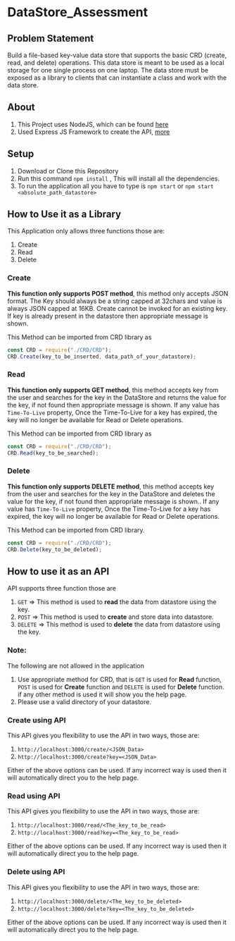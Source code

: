 # DataStore_Assessment

## Problem Statement

Build a file-based key-value data store that supports the basic CRD (create, read, and delete) operations. This data store is meant to be used as a local storage for one single process on one laptop. The data store must be exposed as a library to clients that can instantiate a class and work with the data store.

## About

1. This Project uses NodeJS, which can be found [here](https://nodejs.org/en/download/)
2. Used Express JS Framework to create the API, [more](https://expressjs.com/)

## Setup

1. Download or Clone this Repository
2. Run this command `npm install` , This will install all the dependencies.
3. To run the application all you have to type is `npm start` or `npm start <absolute_path_datastore>`

## How to Use it as a Library

This Application only allows three functions those are:

1. Create
2. Read
3. Delete

### <strong>Create</strong>

<strong>This function only supports POST method</strong>, this method only accepts JSON format. The Key should always be a string capped at 32chars and value is always JSON capped at 16KB. Create cannot be invoked for an existing key. If key is already present in the datastore then appropriate message is shown.

This Method can be imported from CRD library as

```javascript
const CRD = require("./CRD/CRD");
CRD.Create(key_to_be_inserted, data_path_of_your_datastore);
```

### <strong>Read</strong>

<strong>This function only supports GET method</strong>, this method accepts key from the user and searches for the key in the DataStore and returns the value for the key, if not found then appropriate message is shown. If any value has `Time-To-Live` property, Once the Time-To-Live for a key has expired,
the key will no longer be available for Read or Delete operations.

This Method can be imported from CRD library as

```javascript
const CRD = require("./CRD/CRD");
CRD.Read(key_to_be_searched);
```

### <strong>Delete</strong>

<strong>This function only supports DELETE method</strong>, this method accepts key from the user and searches for the key in the DataStore and deletes the value for the key, if not found then appropriate message is shown.. If any value has `Time-To-Live` property, Once the Time-To-Live for a key has expired,
the key will no longer be available for Read or Delete operations.

This Method can be imported from CRD library.

```javascript
const CRD = require("./CRD/CRD");
CRD.Delete(key_to_be_deleted);
```

## How to use it as an API

API supports three function those are

1. `GET` => This method is used to <strong>read</strong> the data from datastore using the key.
2. `POST` => This method is used to <strong>create</strong> and store data into datastore.
3. `DELETE` => This method is used to <strong>delete</strong> the data from datastore using the key.

### Note:

The following are not allowed in the application

1. Use appropriate method for CRD, that is `GET` is used for <strong>Read</strong> function, `POST` is used for <strong>Create</strong> function and `DELETE` is used for <strong>Delete</strong> function. if any other method is used it will show you the help page.
2. Please use a valid directory of your datastore.

### <strong>Create</strong> using API

This API gives you flexibility to use the API in two ways, those are:

1. `http://localhost:3000/create/<JSON_Data>`
2. `http://localhost:3000/create?key=<JSON_Data>`

Either of the above options can be used. If any incorrect way is used then it will automatically direct you to the help page.

### <strong>Read</strong> using API

This API gives you flexibility to use the API in two ways, those are:

1. `http://localhost:3000/read/<The_key_to_be_read>`
2. `http://localhost:3000/read?key=<The_key_to_be_read>`

Either of the above options can be used. If any incorrect way is used then it will automatically direct you to the help page.

### <strong>Delete</strong> using API

This API gives you flexibility to use the API in two ways, those are:

1. `http://localhost:3000/delete/<The_key_to_be_deleted>`
2. `http://localhost:3000/delete?key=<The_key_to_be_deleted>`

Either of the above options can be used. If any incorrect way is used then it will automatically direct you to the help page.
